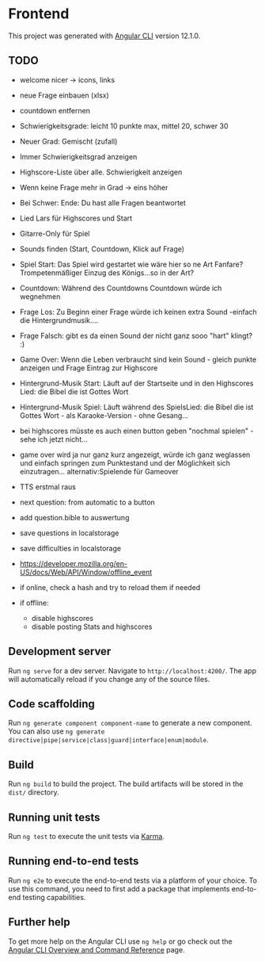 # Frontend

This project was generated with [Angular CLI](https://github.com/angular/angular-cli) version 12.1.0.

## TODO

- welcome nicer -> icons, links

- neue Frage einbauen (xlsx)

- countdown entfernen

- Schwierigkeitsgrade: leicht 10 punkte max, mittel 20, schwer 30
- Neuer Grad: Gemischt (zufall)
- Immer Schwierigkeitsgrad anzeigen
- Highscore-Liste über alle. Schwierigkeit anzeigen
- Wenn keine Frage mehr in Grad -> eins höher
- Bei Schwer: Ende: Du hast alle Fragen beantwortet

- Lied Lars für Highscores und Start
- Gitarre-Only für Spiel
- Sounds finden (Start, Countdown, Klick auf Frage)
- Spiel Start: Das Spiel wird gestartet wie wäre hier so ne Art Fanfare? Trompetenmäßiger Einzug des Königs…so in der Art?
- Countdown: Während des Countdowns Countdown würde ich wegnehmen
- Frage Los: Zu Beginn einer Frage würde ich keinen extra Sound -einfach die Hintergrundmusik….
- Frage Falsch: gibt es da einen Sound der nicht ganz sooo "hart" klingt? :)
- Game Over: Wenn die Leben verbraucht sind kein Sound - gleich punkte anzeigen und Frage Eintrag zur Highscore
- Hintergrund-Musik Start: Läuft auf der Startseite und in den Highscores	Lied: die Bibel die ist Gottes Wort
- Hintergrund-Musik Spiel: Läuft während des SpielsLied: die Bibel die ist Gottes Wort - als Karaoke-Version - ohne Gesang…

- bei highscores müsste es auch einen button geben "nochmal spielen" - sehe ich jetzt nicht…

- game over wird ja nur ganz kurz angezeigt, würde ich ganz weglassen und einfach springen zum Punktestand und der Möglichkeit sich einzutragen…  alternativ:Spielende für Gameover

- TTS erstmal raus

- next question: from automatic to a button

- add question.bible to auswertung

- save questions in localstorage
- save difficulties in localstorage
- https://developer.mozilla.org/en-US/docs/Web/API/Window/offline_event
- if online, check a hash and try to reload them if needed
- if offline:
  - disable highscores
  - disable posting Stats and highscores

## Development server

Run `ng serve` for a dev server. Navigate to `http://localhost:4200/`. The app will automatically reload if you change any of the source files.

## Code scaffolding

Run `ng generate component component-name` to generate a new component. You can also use `ng generate directive|pipe|service|class|guard|interface|enum|module`.

## Build

Run `ng build` to build the project. The build artifacts will be stored in the `dist/` directory.

## Running unit tests

Run `ng test` to execute the unit tests via [Karma](https://karma-runner.github.io).

## Running end-to-end tests

Run `ng e2e` to execute the end-to-end tests via a platform of your choice. To use this command, you need to first add a package that implements end-to-end testing capabilities.

## Further help

To get more help on the Angular CLI use `ng help` or go check out the [Angular CLI Overview and Command Reference](https://angular.io/cli) page.
